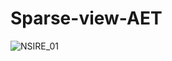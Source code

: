 # Sparse-view-AET
![NSIRE_01](https://github.com/user-attachments/assets/3d933fe4-3d0b-4079-9a56-ffc31c1ebbc7)

